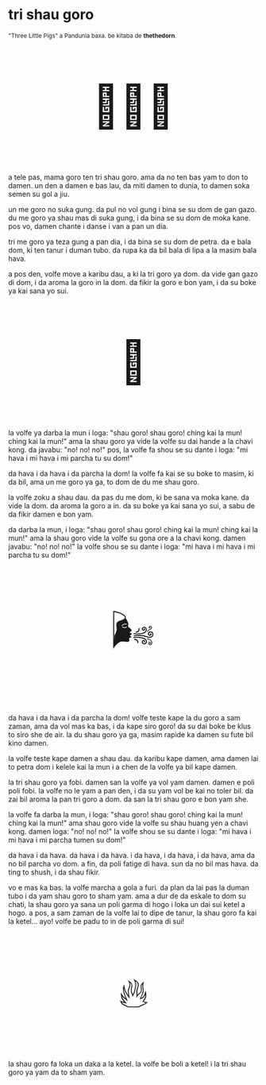 # tri shau goro

<small>"Three Little Pigs" a Pandunia baxa. be kitaba de **thethedorn**.</small>

<p style="font-size:6em;text-align:center;">🐷🐷🐷</p>

a tele pas, mama goro ten tri shau goro.
ama da no ten bas yam to don to damen.
un den a damen e bas lau, da miti damen to dunia,
to damen soka semen su gol a jiu.

un me goro no suka gung.
da pul no vol gung i bina se su dom de gan gazo.
du me goro ya shau mas di suka gung,
i da bina se su dom de moka kane.
pos vo, damen chante i danse i van a pan un dia.

tri me goro ya teza gung a pan dia,
i da bina se su dom de petra.
da e bala dom,
ki ten tanur i duman tubo.
da rupa ka da bil bala di lipa a la masim bala hava.

a pos den, volfe move a karibu dau, a ki la tri goro ya dom.
da vide gan gazo di dom,
i da aroma la goro in la dom.
da fikir la goro e bon yam,
i da su boke ya kai sana yo sui.

<p style="font-size:6em;text-align:center;">🐺</p>

la volfe ya darba la mun i loga:
"shau goro! shau goro! ching kai la mun! ching kai la mun!"
ama la shau goro ya vide la volfe su dai hande a la chavi kong.
da javabu: "no! no! no!"
pos, la volfe fa shou se su dante i loga:
"mi hava i mi hava i mi parcha tu su dom!"

da hava i da hava i da parcha la dom!
la volfe fa kai se su boke to masim, ki da bil,
ama un me goro ya ga,
to dom de du me shau goro.

la volfe zoku a shau dau.
da pas du me dom, ki be sana va moka kane.
da vide la dom.
da aroma la goro a in.
da su boke ya kai sana yo sui,
a sabu de da fikir damen e bon yam.

da darba la mun, i loga:
"shau goro! shau goro! ching kai la mun! ching kai la mun!"
ama la shau goro vide la volfe su gona ore a la chavi kong.
damen javabu: "no! no! no!"
la volfe shou se su dante i loga:
"mi hava i mi hava i mi parcha tu su dom!"

<p style="font-size:6em;text-align:center;">🌬️</p>

da hava i da hava i da parcha la dom!
volfe teste kape la du goro a sam zaman,
ama da vol mas ka bas, i da kape siro goro!
da su dai boke be klus to siro she de air.
la du shau goro ya ga, masim rapide ka damen su fute bil kino damen.

la volfe teste kape damen a shau dau.
da karibu kape damen,
ama damen lai to petra dom i kelele kai la mun
i a chen de la volfe ya bil kape damen.

la tri shau goro ya fobi.
damen san la volfe ya vol yam damen.
damen e poli poli fobi.
la volfe no le yam a pan den,
i da su yam vol be kai no toler bil.
da zai bil aroma la pan tri goro a dom.
da san la tri shau goro e bon yam she.

la volfe fa darba la mun, i loga:
"shau goro! shau goro! ching kai la mun! ching kai la mun!"
ama shau goro vide la volfe su shau huang yen a chavi kong.
damen loga: "no! no! no!"
la volfe shou se su dante i loga:
"mi hava i mi hava i mi parcha tumen su dom!"

da hava i da hava.
da hava i da hava.
i da hava, i da hava, i da hava,
ama da no bil parcha vo dom.
a fin, da poli fatige di hava.
sun da no bil mas hava.
da ting to shush,
i da shau fikir.

vo e mas ka bas.
la volfe marcha a gola a furi.
da plan da lai pas la duman tubo i da yam shau goro to sham yam.
ama a dur de da eskale to dom su chati,
la shau goro ya sana un poli garma di hogo i loka un dai sui ketel a hogo.
a pos, a sam zaman de la volfe lai to dipe de tanur,
la shau goro fa kai la ketel...
ayo! volfe be padu to in de poli garma di sui!

<p style="font-size:6em;text-align:center;">🔥</p>

la shau goro fa loka un daka a la ketel.
la volfe be boli a ketel!
i la tri shau goro ya yam da to sham yam.

